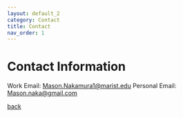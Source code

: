 ```yaml
---
layout: default_2
category: Contact
title: Contact
nav_order: 1
---
```


# Contact Information
Work Email: Mason.Nakamura1@marist.edu
Personal Email: Mason.naka@gmail.com

[back](./)
